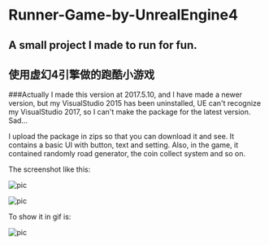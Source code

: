# Runner-Game-by-UnrealEngine4
## A small project I made to run for fun.
## 使用虚幻4引擎做的跑酷小游戏

###Actually I made this version at 2017.5.10, and I have made a newer version, but my VisualStudio 2015 has been uninstalled, UE can't recognize my VisualStudio 2017, so I can't make the package for the latest version. Sad...

I upload the package in zips so that you can download it and see. It contains a basic UI with button, text and setting.
Also, in the game, it contained randomly road generator, the coin collect system and so on.

The screenshot like this:

 ![pic](https://github.com/AdamAlive/MarkdownRef/blob/master/13.jpg?raw=true )
 
 ![pic](https://github.com/AdamAlive/MarkdownRef/blob/master/11.jpg?raw=true )
 
To show it in gif is:

 ![pic](https://github.com/AdamAlive/MarkdownRef/blob/master/214.gif?raw=true )
